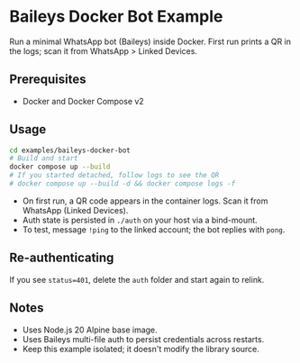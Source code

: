 # Baileys Docker Bot Example

Run a minimal WhatsApp bot (Baileys) inside Docker. First run prints a QR in the logs; scan it from WhatsApp > Linked Devices.

## Prerequisites
- Docker and Docker Compose v2

## Usage

```bash
cd examples/baileys-docker-bot
# Build and start
docker compose up --build
# If you started detached, follow logs to see the QR
# docker compose up --build -d && docker compose logs -f
```

- On first run, a QR code appears in the container logs. Scan it from WhatsApp (Linked Devices).
- Auth state is persisted in `./auth` on your host via a bind-mount.
- To test, message `!ping` to the linked account; the bot replies with `pong`.

## Re-authenticating
If you see `status=401`, delete the `auth` folder and start again to relink.

## Notes
- Uses Node.js 20 Alpine base image.
- Uses Baileys multi-file auth to persist credentials across restarts.
- Keep this example isolated; it doesn't modify the library source.